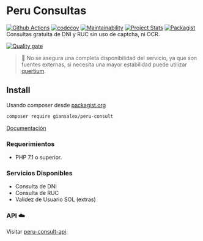 # Peru Consultas
[![Github Actions](https://github.com/giansalex/peru-consult/workflows/CI/badge.svg)](https://github.com/giansalex/peru-consult/actions)
[![codecov](https://codecov.io/gh/giansalex/peru-consult/branch/master/graph/badge.svg)](https://codecov.io/gh/giansalex/peru-consult)
[![Maintainability](https://api.codeclimate.com/v1/badges/c307caea39f1101cbc5d/maintainability)](https://codeclimate.com/github/giansalex/peru-consult/maintainability)
[![Project Stats](https://www.openhub.net/p/peru-consult/widgets/project_thin_badge.gif)](https://www.openhub.net/p/peru-consult)
[![Packagist](https://img.shields.io/packagist/v/giansalex/peru-consult.svg?style=flat-square)](https://packagist.org/packages/giansalex/peru-consult)  
Consultas gratuita de DNI y RUC sin uso de captcha, ni OCR.

[![Quality gate](https://sonarcloud.io/api/project_badges/quality_gate?project=giansalex_peru-consult)](https://sonarcloud.io/dashboard?id=giansalex_peru-consult) 

> :memo: No se asegura una completa disponibilidad del servicio, ya que son fuentes externas, si necesita una mayor estabilidad puede utilizar [quertium](https://quertium.com/?utm_source=github&utm_campaign=peru-consult).

## Install
Usando composer desde [packagist.org](https://packagist.org/packages/giansalex/peru-consult)
```bash
composer require giansalex/peru-consult
```
[Documentación](https://giansalex.github.io/peru-consult/)

### Requerimientos
- PHP 7.1 o superior.

### Servicios Disponibles
- Consulta de DNI
- Consulta de RUC
- Validez de Usuario SOL (extras)

### API :cloud:
Visitar [peru-consult-api](https://github.com/giansalex/peru-consult-api).  
